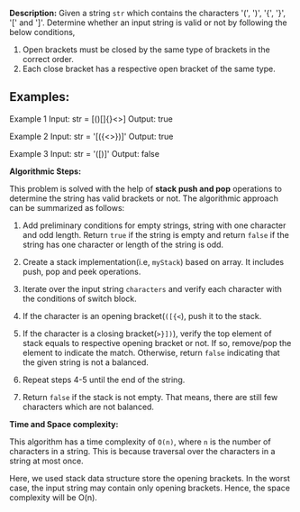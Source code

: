 **Description:**
Given a string `str` which contains the characters '(', ')', '{', '}', '[' and ']'. Determine whether an input string is valid or not by following the below conditions,

1. Open brackets must be closed by the same type of brackets in the correct order.
2. Each close bracket has a respective open bracket of the same type.

## Examples:
Example 1
Input:  str = [()[]{}<>] 
Output: true


Example 2
Input: str = '[({<>})]'
Output: true

Example 3
Input: str = '([)]'
Output: false


**Algorithmic Steps:**

This problem is solved with the help of **stack push and pop** operations to determine the string has valid brackets or not. The algorithmic approach can be summarized as follows:

1. Add preliminary conditions for empty strings, string with one character and odd length. Return `true` if the string is empty and return `false` if the string has one character or length of the string is odd.
   
2. Create a stack implementation(i.e, `myStack`) based on array. It includes push, pop and peek operations.
   
3. Iterate over the input string `characters` and verify each character with the conditions of switch block.
   
4. If the character is an opening bracket(`([{<`), push it to the stack. 

5. If the character is a closing bracket(`>}])`), verify the top element of stack equals to respective opening bracket or not. If so, remove/pop the element to indicate the match. Otherwise, return `false` indicating that the given string is not a balanced.

6. Repeat steps 4-5 until the end of the string.

7. Return `false` if the stack is not empty. That means, there are still few characters which are not balanced.

**Time and Space complexity:**

This algorithm has a time complexity of `O(n)`, where `n` is the number of characters in a string. This is because traversal over the characters in a string at most once. 

Here, we used stack data structure store the opening brackets. In the worst case, the input string may contain only opening brackets. Hence, the space complexity will be O(n).
